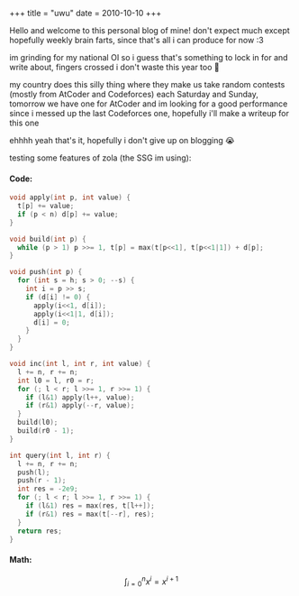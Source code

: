 +++
title = "uwu"
date = 2010-10-10
+++

Hello and welcome to this personal blog of mine! don't expect much except hopefully weekly brain farts, since that's all i can produce for now :3

im grinding for my national OI so i guess that's something to lock in for and write about, fingers crossed i don't waste this year too :pray:

my country does this silly thing where they make us take random contests (mostly from AtCoder and Codeforces) each Saturday and Sunday, tomorrow we have one for AtCoder and im looking for a good performance since i messed up the last Codeforces one, hopefully i'll make a writeup for this one

ehhhh yeah that's it, hopefully i don't give up on blogging :sob:

testing some features of zola (the SSG im using):

#### Code:

```c++
void apply(int p, int value) {
  t[p] += value;
  if (p < n) d[p] += value;
}

void build(int p) {
  while (p > 1) p >>= 1, t[p] = max(t[p<<1], t[p<<1|1]) + d[p];
}

void push(int p) {
  for (int s = h; s > 0; --s) {
    int i = p >> s;
    if (d[i] != 0) {
      apply(i<<1, d[i]);
      apply(i<<1|1, d[i]);
      d[i] = 0;
    }
  }
}

void inc(int l, int r, int value) {
  l += n, r += n;
  int l0 = l, r0 = r;
  for (; l < r; l >>= 1, r >>= 1) {
    if (l&1) apply(l++, value);
    if (r&1) apply(--r, value);
  }
  build(l0);
  build(r0 - 1);
}

int query(int l, int r) {
  l += n, r += n;
  push(l);
  push(r - 1);
  int res = -2e9;
  for (; l < r; l >>= 1, r >>= 1) {
    if (l&1) res = max(res, t[l++]);
    if (r&1) res = max(t[--r], res);
  }
  return res;
}
```

#### Math:
$$\int_{i=0}^n x^i = x^{i+1}$$
